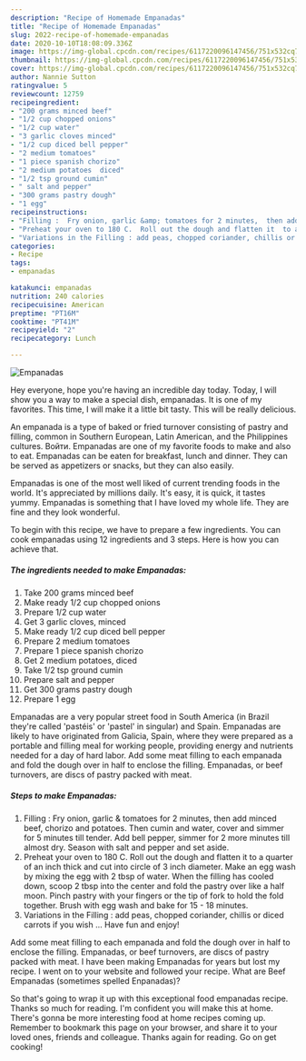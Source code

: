 ```yaml
---
description: "Recipe of Homemade Empanadas"
title: "Recipe of Homemade Empanadas"
slug: 2022-recipe-of-homemade-empanadas
date: 2020-10-10T18:08:09.336Z
image: https://img-global.cpcdn.com/recipes/6117220096147456/751x532cq70/empanadas-recipe-main-photo.jpg
thumbnail: https://img-global.cpcdn.com/recipes/6117220096147456/751x532cq70/empanadas-recipe-main-photo.jpg
cover: https://img-global.cpcdn.com/recipes/6117220096147456/751x532cq70/empanadas-recipe-main-photo.jpg
author: Nannie Sutton
ratingvalue: 5
reviewcount: 12759
recipeingredient:
- "200 grams minced beef"
- "1/2 cup chopped onions"
- "1/2 cup water"
- "3 garlic cloves minced"
- "1/2 cup diced bell pepper"
- "2 medium tomatoes"
- "1 piece spanish chorizo"
- "2 medium potatoes  diced"
- "1/2 tsp ground cumin"
- " salt and pepper"
- "300 grams pastry dough"
- "1 egg"
recipeinstructions:
- "Filling :  Fry onion, garlic &amp; tomatoes for 2 minutes,  then add minced beef,  chorizo and potatoes. Then cumin and water, cover and simmer for 5 minutes till tender. Add bell pepper, simmer for 2 more minutes till almost dry. Season with salt and pepper and set aside."
- "Preheat your oven to 180 C.  Roll out the dough and flatten it  to a quarter of an inch thick and cut into circle of 3 inch diameter. Make an egg wash by mixing the egg with 2 tbsp of water.  When the filling has  cooled down, scoop 2 tbsp  into the center  and fold the pastry over like a half moon.  Pinch pastry with your fingers or the tip of  fork to hold the fold together. Brush with egg wash and bake for 15 - 18 minutes."
- "Variations in the Filling : add peas, chopped coriander, chillis or diced carrots if you wish ... Have fun and enjoy!"
categories:
- Recipe
tags:
- empanadas

katakunci: empanadas 
nutrition: 240 calories
recipecuisine: American
preptime: "PT16M"
cooktime: "PT41M"
recipeyield: "2"
recipecategory: Lunch

---
```



![Empanadas](https://img-global.cpcdn.com/recipes/6117220096147456/751x532cq70/empanadas-recipe-main-photo.jpg)

Hey everyone, hope you're having an incredible day today. Today, I will show you a way to make a special dish, empanadas. It is one of my favorites. This time, I will make it a little bit tasty. This will be really delicious.

An empanada is a type of baked or fried turnover consisting of pastry and filling, common in Southern European, Latin American, and the Philippines cultures. Войти. Empanadas are one of my favorite foods to make and also to eat. Empanadas can be eaten for breakfast, lunch and dinner. They can be served as appetizers or snacks, but they can also easily.

Empanadas is one of the most well liked of current trending foods in the world. It's appreciated by millions daily. It's easy, it is quick, it tastes yummy. Empanadas is something that I have loved my whole life. They are fine and they look wonderful.


To begin with this recipe, we have to prepare a few ingredients. You can cook empanadas using 12 ingredients and 3 steps. Here is how you can achieve that.

<!--inarticleads1-->

##### The ingredients needed to make Empanadas:

1. Take 200 grams minced beef
1. Make ready 1/2 cup chopped onions
1. Prepare 1/2 cup water
1. Get 3 garlic cloves, minced
1. Make ready 1/2 cup diced bell pepper
1. Prepare 2 medium tomatoes
1. Prepare 1 piece spanish chorizo
1. Get 2 medium potatoes,  diced
1. Take 1/2 tsp ground cumin
1. Prepare  salt and pepper
1. Get 300 grams pastry dough
1. Prepare 1 egg


Empanadas are a very popular street food in South America (in Brazil they&#39;re called &#39;pastéis&#39; or &#39;pastel&#39; in singular) and Spain. Empanadas are likely to have originated from Galicia, Spain, where they were prepared as a portable and filling meal for working people, providing energy and nutrients needed for a day of hard labor. Add some meat filling to each empanada and fold the dough over in half to enclose the filling. Empanadas, or beef turnovers, are discs of pastry packed with meat. 

<!--inarticleads2-->

##### Steps to make Empanadas:

1. Filling :  Fry onion, garlic &amp; tomatoes for 2 minutes,  then add minced beef,  chorizo and potatoes. Then cumin and water, cover and simmer for 5 minutes till tender. Add bell pepper, simmer for 2 more minutes till almost dry. Season with salt and pepper and set aside.
1. Preheat your oven to 180 C.  Roll out the dough and flatten it  to a quarter of an inch thick and cut into circle of 3 inch diameter. Make an egg wash by mixing the egg with 2 tbsp of water.  When the filling has  cooled down, scoop 2 tbsp  into the center  and fold the pastry over like a half moon.  Pinch pastry with your fingers or the tip of  fork to hold the fold together. Brush with egg wash and bake for 15 - 18 minutes.
1. Variations in the Filling : add peas, chopped coriander, chillis or diced carrots if you wish ... Have fun and enjoy!


Add some meat filling to each empanada and fold the dough over in half to enclose the filling. Empanadas, or beef turnovers, are discs of pastry packed with meat. I have been making Empanadas for years but lost my recipe. I went on to your website and followed your recipe. What are Beef Empanadas (sometimes spelled Enpanadas)? 

So that's going to wrap it up with this exceptional food empanadas recipe. Thanks so much for reading. I'm confident you will make this at home. There's gonna be more interesting food at home recipes coming up. Remember to bookmark this page on your browser, and share it to your loved ones, friends and colleague. Thanks again for reading. Go on get cooking!
